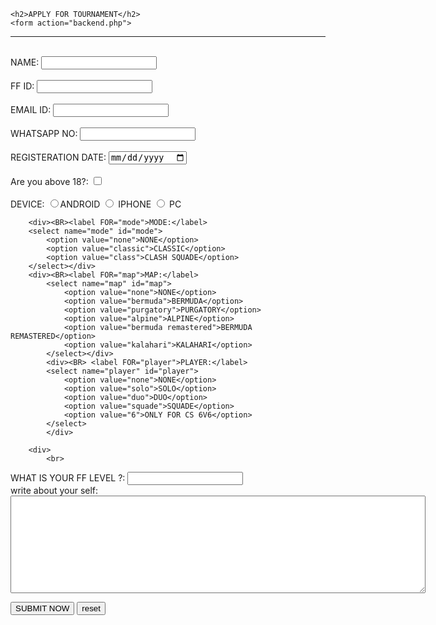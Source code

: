 <!DOCTYPE html>
<html lang="en">
<head>
    <meta charset="UTF-8">
    <meta http-equiv="X-UA-Compatible" content="IE=edge">
    <meta name="viewport" content="width=device-width, initial-scale=1.0">
    <title>FORM</title>
</head>
<body>
    <!--is HTML forms tutorial-->


    <h2>APPLY FOR TOURNAMENT</h2>
    <form action="backend.php">
<hr>
    <div><br>
        <label for="name" >NAME:</label>
       <input type="TEXT" name="MY NAME" id="name">
    </div>
    <div><BR>
        <label for="ffid" >FF ID:</label>
       <input type="text" name="myrole" id="ffid">
    </div><br>
     <div>
        <label for="email"> EMAIL ID:</label> 
        <input type="email" name="myemail" id="email"></div>
    </div><br>
    <div>
       <label for="whatsaap"> WHATSAPP NO:</label> 
       <input type="number" name="whatsaap" id="whatsaap"></div>
     <BR>
        <div>
            <label for="date">REGISTERATION DATE:</label>
            <input type="date" name="my date" ID="date"></div>
        <br>
        <div>
            <label for="eligible">Are you above 18?:</label>
             <input type="checkbox" name="myeligible" id="eligible"></div>
        <br>
        DEVICE:  <input type="radio" name="DEVICE">ANDROID  <input type="radio" name="DEVICE"> IPHONE  <input type="radio" name="DEVICE"> PC
    
        <div><BR><label FOR="mode">MODE:</label>
        <select name="mode" id="mode">
            <option value="none">NONE</option>
            <option value="classic">CLASSIC</option>
            <option value="class">CLASH SQUADE</option>
        </select></div>
        <div><BR><label FOR="map">MAP:</label>
            <select name="map" id="map">
                <option value="none">NONE</option>
                <option value="bermuda">BERMUDA</option>
                <option value="purgatory">PURGATORY</option>
                <option value="alpine">ALPINE</option>
                <option value="bermuda remastered">BERMUDA REMASTERED</option>
                <option value="kalahari">KALAHARI</option>
            </select></div>
            <div><BR> <label FOR="player">PLAYER:</label>
            <select name="player" id="player">
                <option value="none">NONE</option>
                <option value="solo">SOLO</option>
                <option value="duo">DUO</option>
                <option value="squade">SQUADE</option>
                <option value="6">ONLY FOR CS 6V6</option>
            </select>
            </div>
        
        <div>
            <br>
<label for="LEVEL">WHAT IS YOUR FF LEVEL ?: </label>
        <input type="number" name="LEVEL" id="LEVEL">
    </div>
    <br>
    <label for="yourself"> write about your self:</label><br>
       <textarea  name="mytext" cols="80" rows="10" id="yourself"></textarea>
    <br>
        <div><INPUT TYPE="submit" value="SUBMIT NOW">
        <input type="reset" value="reset">
    </div>
    </form>
    
</body>
</html>
